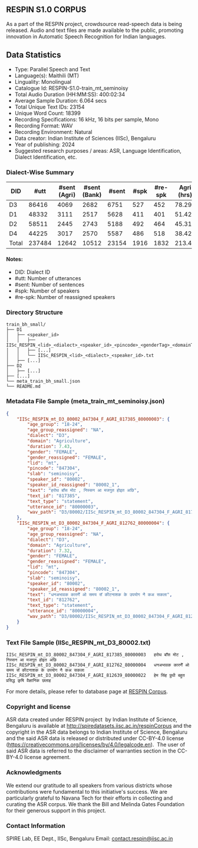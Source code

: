 ## RESPIN S1.0 CORPUS ##

As a part of the RESPIN project, crowdsource read-speech data is being released. Audio and text files
are made available to the public, promoting innovation in Automatic Speech Recognition for Indian languages.

## Data Statistics ##

- Type: Parallel Speech and Text
- Language(s): Maithili (MT)
- Linguality: Monolingual
- Catalogue Id: RESPIN-S1.0-train_mt_seminoisy
- Total Audio Duration (HH:MM:SS): 400:02:34
- Average Sample Duration: 6.064 secs
- Total Unique Text IDs: 23154
- Unique Word Count: 18399
- Recording Specifications: 16 kHz, 16 bits per sample, Mono
- Recording Format: WAV
- Recording Environment: Natural
- Data creator: Indian Institute of Sciences (IISc), Bengaluru
- Year of publishing: 2024
- Suggested research purposes / areas: ASR, Language Identification, Dialect Identification, etc.

### Dialect-Wise Summary ###
| DID   | #utt | #sent (Agri) | #sent (Bank) | #sent | #spk | #re-spk | Agri (hrs) | Bank (hrs) | Total (hrs) |
|-------|------|--------------|--------------|-------|------|---------|------------|------------|-------------|
| D3 | 86416 | 4069 | 2682 | 6751 | 527 | 452 | 78.29 | 56.93 | 135.21 |
| D1 | 48332 | 3111 | 2517 | 5628 | 411 | 401 | 51.42 | 41.60 | 93.01 |
| D2 | 58511 | 2445 | 2743 | 5188 | 492 | 464 | 45.31 | 51.37 | 96.68 |
| D4 | 44225 | 3017 | 2570 | 5587 | 486 | 518 | 38.42 | 36.72 | 75.14 |
| Total | 237484 | 12642 | 10512 | 23154 | 1916 | 1832 | 213.43 | 186.61 | 400.04 |



#### Notes:
- DID: Dialect ID
- #utt: Number of utterances
- #sent: Number of sentences
- #spk: Number of speakers
- #re-spk: Number of reassigned speakers

### Directory Structure ###
```
train_bh_small/
├── D1
│   ├── <speaker_id>
│   │   ├── IISc_RESPIN_<lid>_<dialect>_<speaker_id>_<pincode>_<genderTag>_<domainTag>_<text_id>_<uttid>.wav
│   │   ├── [...]
│   │   └── IISc_RESPIN_<lid>_<dialect>_<speaker_id>.txt
│   ├── [...]
├── D2
│   ├── [...]
├── [...]
└── meta_train_bh_small.json
└── README.md
```

### Metadata File Sample (meta_train_mt_seminoisy.json) ###

```json
{
    "IISc_RESPIN_mt_D3_80002_847304_F_AGRI_817385_80000003": {
        "age_group": "18-24",
        "age_group_reassigned": "NA",
        "dialect": "D3",
        "domain": "Agriculture",
        "duration": 7.43,
        "gender": "FEMALE",
        "gender_reassigned": "FEMALE",
        "lid": "mt",
        "pincode": "847304",
        "slab": "seminoisy",
        "speaker_id": "80002",
        "speaker_id_reassigned": "80002_1",
        "text": "हरोथ बाँस मोट , निस्सन आ मजगुत होइत अछि",
        "text_id": "817385",
        "text_type": "statement",
        "utterance_id": "80000003",
        "wav_path": "D3/80002/IISc_RESPIN_mt_D3_80002_847304_F_AGRI_817385_80000003.wav"
    },
    "IISc_RESPIN_mt_D3_80002_847304_F_AGRI_812762_80000004": {
        "age_group": "18-24",
        "age_group_reassigned": "NA",
        "dialect": "D3",
        "domain": "Agriculture",
        "duration": 7.32,
        "gender": "FEMALE",
        "gender_reassigned": "FEMALE",
        "lid": "mt",
        "pincode": "847304",
        "slab": "seminoisy",
        "speaker_id": "80002",
        "speaker_id_reassigned": "80002_1",
        "text": "धनअभावक कारणेँ ओ समय सॅ कीटनाशक के उपयोग नै कअ सकला",
        "text_id": "812762",
        "text_type": "statement",
        "utterance_id": "80000004",
        "wav_path": "D3/80002/IISc_RESPIN_mt_D3_80002_847304_F_AGRI_812762_80000004.wav"
    }
}
```

### Text File Sample (IISc_RESPIN_mt_D3_80002.txt) ###
```
IISc_RESPIN_mt_D3_80002_847304_F_AGRI_817385_80000003	हरोथ बाँस मोट , निस्सन आ मजगुत होइत अछि
IISc_RESPIN_mt_D3_80002_847304_F_AGRI_812762_80000004	धनअभावक कारणेँ ओ समय सॅ कीटनाशक के उपयोग नै कअ सकला
IISc_RESPIN_mt_D3_80002_847304_F_AGRI_812639_80000022	हेम सिंह प्रुथी बहुत प्रसिद्ध कृषि वैज्ञानिक छलाह
```

For more details, please refer to database page at [RESPIN Corpus](http://spiredatasets.iisc.ac.in/respinCorpus).

### Copyright and license ###

ASR data created under RESPIN project  by Indian Institute of Science, Bengaluru is available
at http://spiredatasets.iisc.ac.in/respinCorpus and the copyright in the ASR data belongs to
Indian Institute of Science, Bengaluru and the said ASR data is released or distributed under
CC-BY-4.0 license (https://creativecommons.org/licenses/by/4.0/legalcode.en).  The user of
said ASR data is referred to the disclaimer of warranties section in the CC-BY-4.0 license
agreement.


### Acknowledgments ###

We extend our gratitude to all speakers from various districts whose contributions were fundamental to this initiative's success.
We are particularly grateful to Navana Tech for their efforts in collecting and curating the ASR corpus.
We thank the Bill and Melinda Gates Foundation for their generous support in this project.

### Contact Information ###

SPIRE Lab, EE Dept., IISc, Bengaluru
Email: contact.respin@iisc.ac.in